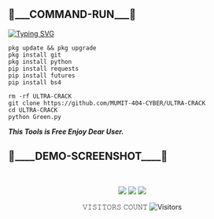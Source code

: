 <h2>🔻___COMMAND-RUN___🔻 </h2>

[![Typing SVG](https://readme-typing-svg.demolab.com?font=Fira+Code&pause=1000&color=FF2C10&background=31FF9400&width=435&lines=Random+Bd+And+Ind+Fb+Cracking+Tool%F0%9F%A4%9F)](https://git.io/typing-svg)

```
pkg update && pkg upgrade
pkg install git
pkg install python
pip install requests
pip install futures
pip install bs4

rm -rf ULTRA-CRACK
git clone https://github.com/MUMIT-404-CYBER/ULTRA-CRACK
cd ULTRA-CRACK
python Green.py
```

___This Tools is Free Enjoy Dear User.___</br>

<h2>🔻____DEMO-SCREENSHOT____🔻 </h2>
<br>
<p align="center">
<img src="__scr__/Ultra_01.png"/>
<img src="__scr__/Ultra_02.png"/>
<img src="__scr__/Ultra_03.png"/>
</p>

<p align="center"> 
 𝚅𝙸𝚂𝙸𝚃𝙾𝚁𝚂 𝙲𝙾𝚄𝙽𝚃
 <img src="https://profile-counter.glitch.me/MUMIT-404-CYBER/count.svg" alt="Visitors">
</p>
